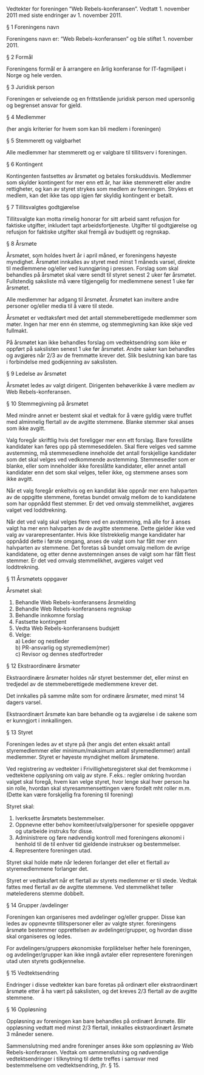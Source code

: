 Vedtekter for foreningen ”Web Rebels-konferansen”.
Vedtatt 1. november 2011 med siste endringer av 1. november 2011.

§ 1 Foreningens navn

Foreningens navn er: “Web Rebels-konferansen” og ble stiftet 1. november 2011.

§ 2 Formål

Foreningens formål er å arrangere en årlig konferanse for IT-fagmiljøet i Norge og hele verden.

§ 3 Juridisk person

Foreningen er selveiende og en frittstående juridisk person med upersonlig og begrenset ansvar for gjeld.

§ 4 Medlemmer

(her angis kriterier for hvem som kan bli medlem i foreningen)

§ 5 Stemmerett og valgbarhet

Alle medlemmer har stemmerett og er valgbare til tillitsverv i foreningen.

§ 6 Kontingent

Kontingenten fastsettes av årsmøtet og betales forskuddsvis.
Medlemmer som skylder kontingent for mer enn ett år, har ikke stemmerett eller andre rettigheter, og kan av styret strykes som medlem av foreningen.
Strykes et medlem, kan det ikke tas opp igjen før skyldig kontingent er betalt.

§ 7 Tillitsvalgtes godtgjørelse

Tillitsvalgte kan motta rimelig honorar for sitt arbeid samt refusjon for faktiske utgifter, inkludert tapt arbeidsfortjeneste.
Utgifter til godtgjørelse og refusjon for faktiske utgifter skal fremgå av budsjett og regnskap.

§ 8 Årsmøte

Årsmøtet, som holdes hvert år i april måned, er foreningens høyeste myndighet.
Årsmøtet innkalles av styret med minst 1 måneds varsel, direkte til medlemmene og/eller ved kunngjøring i pressen.
Forslag som skal behandles på årsmøtet skal være sendt til styret senest 2 uker før årsmøtet.
Fullstendig saksliste må være tilgjengelig for medlemmene senest 1 uke før årsmøtet.

Alle medlemmer har adgang til årsmøtet.
Årsmøtet kan invitere andre personer og/eller media til å være til stede.

Årsmøtet er vedtaksført med det antall stemmeberettigede medlemmer som møter.
Ingen har mer enn én stemme, og stemmegivning kan ikke skje ved fullmakt.

På årsmøtet kan ikke behandles forslag om vedtektsendring som ikke er oppført på sakslisten senest 1 uke før årsmøtet.
Andre saker kan behandles og avgjøres når 2/3 av de fremmøtte krever det.
Slik beslutning kan bare tas i forbindelse med godkjenning av sakslisten.

§ 9 Ledelse av årsmøtet

Årsmøtet ledes av valgt dirigent.
Dirigenten behøverikke å være medlem av Web Rebels-konferansen.	

§ 10 Stemmegivning på årsmøtet

Med mindre annet er bestemt skal et vedtak for å være gyldig være truffet med alminnelig flertall av de avgitte stemmene. Blanke stemmer skal anses som ikke avgitt.

Valg foregår skriftlig hvis det foreligger mer enn ett forslag.
Bare foreslåtte kandidater kan føres opp på stemmeseddelen.
Skal flere velges ved samme avstemming, må stemmesedlene inneholde det antall forskjellige kandidater som det skal velges ved vedkommende avstemming.
Stemmesedler som er blanke, eller som inneholder ikke foreslåtte kandidater, eller annet antall kandidater enn det som skal velges, teller ikke, og stemmene anses som ikke avgitt.

Når et valg foregår enkeltvis og en kandidat ikke oppnår mer enn halvparten av de oppgitte stemmene, foretas bundet omvalg mellom de to kandidatene som har oppnådd flest stemmer. Er det ved omvalg stemmelikhet, avgjøres valget ved loddtrekning.

Når det ved valg skal velges flere ved en avstemming, må alle for å anses valgt ha mer enn halvparten av de avgitte stemmene.
Dette gjelder ikke ved valg av vararepresentanter.
Hvis ikke tilstrekkelig mange kandidater har oppnådd dette i første omgang, anses de valgt som har fått mer enn halvparten av stemmene.
Det foretas så bundet omvalg mellom de øvrige kandidatene, og etter denne avstemningen anses de valgt som har fått flest stemmer.
Er det ved omvalg stemmelikhet, avgjøres valget ved loddtrekning.

§ 11 Årsmøtets oppgaver

Årsmøtet skal:
1.	Behandle Web Rebels-konferansens årsmelding
2.	Behandle Web Rebels-konferansens regnskap
3.	Behandle innkomne forslag
4.	Fastsette kontingent
5.	Vedta Web Rebels-konferansens budsjett
6.	Velge:  
	a) Leder og nestleder  
	b) PR-ansvarlig og styremedlem(mer)  
	c) Revisor og dennes stedfortreder  
	
§ 12 Ekstraordinære årsmøter

Ekstraordinære årsmøter holdes når styret bestemmer det, eller minst en tredjedel av de stemmeberettigede medlemmene krever det.

Det innkalles på samme måte som for ordinære årsmøter, med minst 14 dagers varsel.

Ekstraordinært årsmøte kan bare behandle og ta avgjørelse i de sakene som er kunngjort i innkallingen.

§ 13 Styret

Foreningen ledes av et styre på 		 (her angis det enten eksakt antall styremedlemmer eller minimum/maksimum antall styremedlemmer) antall medlemmer.
Styret er høyeste myndighet mellom årsmøtene.

Ved registrering av vedtekter i Frivillighetsregisteret skal det fremkomme i vedtektene opplysning om valg av styre. F.eks.: regler omkring hvordan valget skal foregå, hvem kan velge styret, hvor lenge skal hver person ha sin rolle, hvordan skal styresammensettingen være fordelt mht roller m.m. (Dette kan være forskjellig fra forening til forening) 

Styret skal:
1. Iverksette årsmøtets bestemmelser.
2. Oppnevne etter behov komiteer/utvalg/personer for spesielle oppgaver og utarbeide instruks for disse.
3. Administrere og føre nødvendig kontroll med foreningens økonomi i henhold til de til enhver tid gjeldende instrukser og bestemmelser.
4. Representere foreningen utad.

Styret skal holde møte når lederen forlanger det eller et flertall av styremedlemmene forlanger det.

Styret er vedtaksført når et flertall av styrets medlemmer er til stede.
Vedtak fattes med flertall av de avgitte stemmene.
Ved stemmelikhet teller møtelederens stemme dobbelt.

§ 14 Grupper /avdelinger

Foreningen kan organiseres med avdelinger og/eller grupper.
Disse kan ledes av oppnevnte tillitspersoner eller av valgte styrer. 
foreningens årsmøte bestemmer opprettelsen av avdelinger/grupper, og hvordan disse skal organiseres og ledes.

For avdelingers/gruppers økonomiske forpliktelser hefter hele foreningen, og avdelinger/grupper kan ikke inngå avtaler eller representere foreningen utad uten styrets godkjennelse.

§ 15 Vedtektsendring

Endringer i disse vedtekter kan bare foretas på ordinært eller ekstraordinært årsmøte etter å ha vært på sakslisten, og det kreves 2/3 flertall av de avgitte stemmene.

§ 16 Oppløsning

Oppløsning av foreningen kan bare behandles på ordinært årsmøte.
Blir oppløsning vedtatt med minst 2/3 flertall, innkalles ekstraordinært årsmøte 3 måneder senere. 

Sammenslutning med andre foreninger anses ikke som oppløsning av Web Rebels-konferansen.
Vedtak om sammenslutning og nødvendige vedtektsendringer i tilknytning til dette treffes i samsvar med bestemmelsene om vedtektsendring, jfr. § 15.
